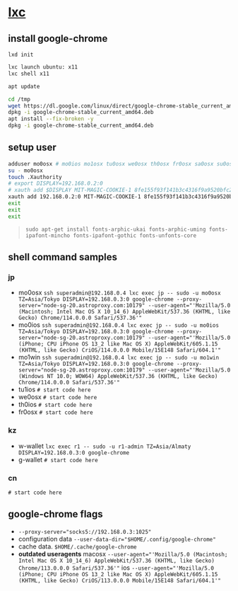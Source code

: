 # [lxc](https://ubuntu.com/server/docs/containers-lxd) 
## install google-chrome
```lxd init```

```sh
lxc launch ubuntu: x11
lxc shell x11
```
```sh
apt update

cd /tmp
wget https://dl.google.com/linux/direct/google-chrome-stable_current_amd64.deb
dpkg -i google-chrome-stable_current_amd64.deb
apt install --fix-broken -y
dpkg -i google-chrome-stable_current_amd64.deb
```
## setup user
```sh
adduser mo0osx # mo0ios mo1osx tu0osx we0osx th0osx fr0osx sa0osx su0osx && passwd <-reverse<—>username->
su - mo0osx
touch .Xauthority
# export DISPLAY=192.168.0.2:0
# xauth add $DISPLAY MIT-MAGIC-COOKIE-1 8fe155f93f141b3c4316f9a9520bfc29
xauth add 192.168.0.2:0 MIT-MAGIC-COOKIE-1 8fe155f93f141b3c4316f9a9520bfc29
exit
exit
exit
```
>```sudo apt-get install fonts-arphic-ukai fonts-arphic-uming fonts-ipafont-mincho fonts-ipafont-gothic fonts-unfonts-core```
## shell command samples
### jp
- mo0osx ```ssh superadmin@192.168.0.4 lxc exec jp -- sudo -u mo0osx TZ=Asia/Tokyo DISPLAY=192.168.0.3:0 google-chrome --proxy-server="node-sg-20.astroproxy.com:10179" --user-agent="'Mozilla/5.0 (Macintosh; Intel Mac OS X 10_14_6) AppleWebKit/537.36 (KHTML, like Gecko) Chrome/114.0.0.0 Safari/537.36'"```
- mo0ios ```ssh superadmin@192.168.0.4 lxc exec jp -- sudo -u mo0ios TZ=Asia/Tokyo DISPLAY=192.168.0.3:0 google-chrome --proxy-server="node-sg-20.astroproxy.com:10179" --user-agent="'Mozilla/5.0 (iPhone; CPU iPhone OS 13_2 like Mac OS X) AppleWebKit/605.1.15 (KHTML, like Gecko) CriOS/114.0.0.0 Mobile/15E148 Safari/604.1'"```
- mo1win ```ssh superadmin@192.168.0.4 lxc exec jp -- sudo -u mo1win TZ=Asia/Tokyo DISPLAY=192.168.0.3:0 google-chrome --proxy-server="node-sg-20.astroproxy.com:10179" --user-agent="'Mozilla/5.0 (Windows NT 10.0; WOW64) AppleWebKit/537.36 (KHTML, like Gecko) Chrome/114.0.0.0 Safari/537.36'"```
- tu1ios ```# start code here```
- we0osx ```# start code here```
- th0ios ```# start code here```
- fr0osx ```# start code here```
### kz
- w-wallet ```lxc exec r1 -- sudo -u r1-admin TZ=Asia/Almaty DISPLAY=192.168.0.3:0 google-chrome```
- g-wallet ```# start code here```
### cn
```# start code here```

## google-chrome flags
- ```--proxy-server="socks5://192.168.0.3:1025"```
- configuration data ```--user-data-dir="$HOME/.config/google-chrome"```
- cache data. ```$HOME/.cache/google-chrome```
- **outdated useragents** macosx ```--user-agent="'Mozilla/5.0 (Macintosh; Intel Mac OS X 10_14_6) AppleWebKit/537.36 (KHTML, like Gecko) Chrome/113.0.0.0 Safari/537.36'"``` ios ```--user-agent="'Mozilla/5.0 (iPhone; CPU iPhone OS 13_2 like Mac OS X) AppleWebKit/605.1.15 (KHTML, like Gecko) CriOS/113.0.0.0 Mobile/15E148 Safari/604.1'"```
